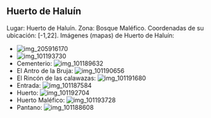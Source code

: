 ## Huerto de Haluín
Lugar: Huerto de Haluín.
Zona: Bosque Maléfico.
Coordenadas de su ubicación: [-1,22].
Imágenes (mapas) de Huerto de Haluín:
- ![img_205916170](https://media.discordapp.net/attachments/1115311447145193482/1115348225558319124/205916170.jpg)
- ![img_101193730](https://media.discordapp.net/attachments/1115311447145193482/1115318389213253692/101193730.jpg)
- Cementerio: ![img_101189632](https://media.discordapp.net/attachments/1115311447145193482/1115318379306291281/101189632.jpg)
- El Antro de la Bruja: ![img_101190656](https://media.discordapp.net/attachments/1115311447145193482/1115318382317809754/101190656.jpg)
- El Rincón de las calawazas: ![img_101191680](https://media.discordapp.net/attachments/1115311447145193482/1115318384234610708/101191680.jpg)
- Entrada: ![img_101187584](https://media.discordapp.net/attachments/1115311447145193482/1115318355767873598/101187584.jpg)
- Huerto: ![img_101192704](https://media.discordapp.net/attachments/1115311447145193482/1115318385903935498/101192704.jpg)
- Huerto Maléfico: ![img_101193728](https://media.discordapp.net/attachments/1115311447145193482/1115318387602632854/101193728.jpg)
- Pantano: ![img_101188608](https://media.discordapp.net/attachments/1115311447145193482/1115318357890183319/101188608.jpg)